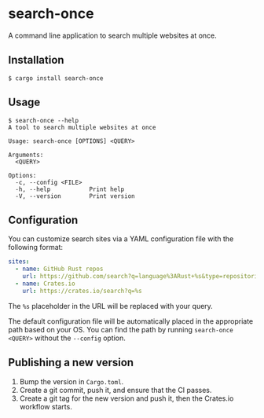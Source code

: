 # search-once

A command line application to search multiple websites at once.

## Installation

```console
$ cargo install search-once
```

## Usage

```console
$ search-once --help
A tool to search multiple websites at once

Usage: search-once [OPTIONS] <QUERY>

Arguments:
  <QUERY>

Options:
  -c, --config <FILE>
  -h, --help           Print help
  -V, --version        Print version
```

## Configuration

You can customize search sites via a YAML configuration file with the following format:

```yaml
sites:
  - name: GitHub Rust repos
    url: https://github.com/search?q=language%3ARust+%s&type=repositories
  - name: Crates.io
    url: https://crates.io/search?q=%s
```

The `%s` placeholder in the URL will be replaced with your query.

The default configuration file will be automatically placed in the appropriate path based on your OS. You can find the path by running `search-once <QUERY>` without the `--config` option.

## Publishing a new version

1. Bump the version in `Cargo.toml`.
2. Create a git commit, push it, and ensure that the CI passes.
3. Create a git tag for the new version and push it, then the Crates.io workflow starts.
